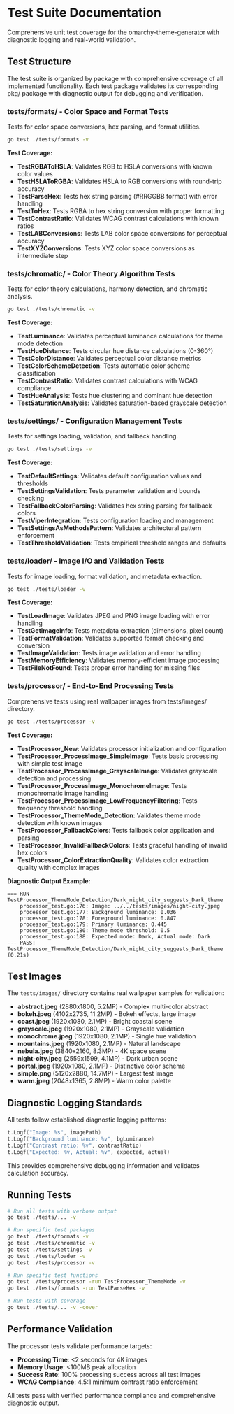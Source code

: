 # Test Suite Documentation

Comprehensive unit test coverage for the omarchy-theme-generator with diagnostic logging and real-world validation.

## Test Structure

The test suite is organized by package with comprehensive coverage of all implemented functionality. Each test package validates its corresponding pkg/ package with diagnostic output for debugging and verification.

### tests/formats/ - Color Space and Format Tests

Tests for color space conversions, hex parsing, and format utilities.

```bash
go test ./tests/formats -v
```

**Test Coverage:**
- **TestRGBAToHSLA**: Validates RGB to HSLA conversions with known color values
- **TestHSLAToRGBA**: Validates HSLA to RGB conversions with round-trip accuracy  
- **TestParseHex**: Tests hex string parsing (#RRGGBB format) with error handling
- **TestToHex**: Tests RGBA to hex string conversion with proper formatting
- **TestContrastRatio**: Validates WCAG contrast calculations with known ratios
- **TestLABConversions**: Tests LAB color space conversions for perceptual accuracy
- **TestXYZConversions**: Tests XYZ color space conversions as intermediate step

### tests/chromatic/ - Color Theory Algorithm Tests

Tests for color theory calculations, harmony detection, and chromatic analysis.

```bash
go test ./tests/chromatic -v
```

**Test Coverage:**
- **TestLuminance**: Validates perceptual luminance calculations for theme mode detection
- **TestHueDistance**: Tests circular hue distance calculations (0-360°)
- **TestColorDistance**: Validates perceptual color distance metrics
- **TestColorSchemeDetection**: Tests automatic color scheme classification
- **TestContrastRatio**: Validates contrast calculations with WCAG compliance
- **TestHueAnalysis**: Tests hue clustering and dominant hue detection
- **TestSaturationAnalysis**: Validates saturation-based grayscale detection

### tests/settings/ - Configuration Management Tests

Tests for settings loading, validation, and fallback handling.

```bash
go test ./tests/settings -v
```

**Test Coverage:**
- **TestDefaultSettings**: Validates default configuration values and thresholds
- **TestSettingsValidation**: Tests parameter validation and bounds checking
- **TestFallbackColorParsing**: Validates hex string parsing for fallback colors
- **TestViperIntegration**: Tests configuration loading and management
- **TestSettingsAsMethodsPattern**: Validates architectural pattern enforcement
- **TestThresholdValidation**: Tests empirical threshold ranges and defaults

### tests/loader/ - Image I/O and Validation Tests

Tests for image loading, format validation, and metadata extraction.

```bash
go test ./tests/loader -v
```

**Test Coverage:**
- **TestLoadImage**: Validates JPEG and PNG image loading with error handling
- **TestGetImageInfo**: Tests metadata extraction (dimensions, pixel count)
- **TestFormatValidation**: Validates supported format checking and conversion
- **TestImageValidation**: Tests image validation and error handling
- **TestMemoryEfficiency**: Validates memory-efficient image processing
- **TestFileNotFound**: Tests proper error handling for missing files

### tests/processor/ - End-to-End Processing Tests

Comprehensive tests using real wallpaper images from tests/images/ directory.

```bash
go test ./tests/processor -v
```

**Test Coverage:**
- **TestProcessor_New**: Validates processor initialization and configuration
- **TestProcessor_ProcessImage_SimpleImage**: Tests basic processing with simple test image
- **TestProcessor_ProcessImage_GrayscaleImage**: Validates grayscale detection and processing
- **TestProcessor_ProcessImage_MonochromeImage**: Tests monochromatic image handling
- **TestProcessor_ProcessImage_LowFrequencyFiltering**: Tests frequency threshold handling
- **TestProcessor_ThemeMode_Detection**: Validates theme mode detection with known images
- **TestProcessor_FallbackColors**: Tests fallback color application and parsing
- **TestProcessor_InvalidFallbackColors**: Tests graceful handling of invalid hex colors
- **TestProcessor_ColorExtractionQuality**: Validates color extraction quality with complex images

**Diagnostic Output Example:**
```
=== RUN   TestProcessor_ThemeMode_Detection/Dark_night_city_suggests_Dark_theme
    processor_test.go:176: Image: ../../tests/images/night-city.jpeg
    processor_test.go:177: Background luminance: 0.036
    processor_test.go:178: Foreground luminance: 0.847
    processor_test.go:179: Primary luminance: 0.445
    processor_test.go:180: Theme mode threshold: 0.5
    processor_test.go:188: Expected mode: Dark, Actual mode: Dark
--- PASS: TestProcessor_ThemeMode_Detection/Dark_night_city_suggests_Dark_theme (0.21s)
```

## Test Images

The `tests/images/` directory contains real wallpaper samples for validation:

- **abstract.jpeg** (2880x1800, 5.2MP) - Complex multi-color abstract
- **bokeh.jpeg** (4102x2735, 11.2MP) - Bokeh effects, large image
- **coast.jpeg** (1920x1080, 2.1MP) - Bright coastal scene  
- **grayscale.jpeg** (1920x1080, 2.1MP) - Grayscale validation
- **monochrome.jpeg** (1920x1080, 2.1MP) - Single hue validation
- **mountains.jpeg** (1920x1080, 2.1MP) - Natural landscape
- **nebula.jpeg** (3840x2160, 8.3MP) - 4K space scene
- **night-city.jpeg** (2559x1599, 4.1MP) - Dark urban scene
- **portal.jpeg** (1920x1080, 2.1MP) - Distinctive color scheme
- **simple.png** (5120x2880, 14.7MP) - Largest test image
- **warm.jpeg** (2048x1365, 2.8MP) - Warm color palette

## Diagnostic Logging Standards

All tests follow established diagnostic logging patterns:

```go
t.Logf("Image: %s", imagePath)
t.Logf("Background luminance: %v", bgLuminance)
t.Logf("Contrast ratio: %v", contrastRatio)
t.Logf("Expected: %v, Actual: %v", expected, actual)
```

This provides comprehensive debugging information and validates calculation accuracy.

## Running Tests

```bash
# Run all tests with verbose output
go test ./tests/... -v

# Run specific test packages
go test ./tests/formats -v
go test ./tests/chromatic -v  
go test ./tests/settings -v
go test ./tests/loader -v
go test ./tests/processor -v

# Run specific test functions
go test ./tests/processor -run TestProcessor_ThemeMode -v
go test ./tests/formats -run TestParseHex -v

# Run tests with coverage
go test ./tests/... -v -cover
```

## Performance Validation

The processor tests validate performance targets:

- **Processing Time**: <2 seconds for 4K images
- **Memory Usage**: <100MB peak allocation  
- **Success Rate**: 100% processing success across all test images
- **WCAG Compliance**: 4.5:1 minimum contrast ratio enforcement

All tests pass with verified performance compliance and comprehensive diagnostic output.